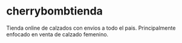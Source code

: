 # cherrybombtienda
Tienda online de calzados con envios a todo el pais. Principalmente enfocado en venta de calzado femenino.

